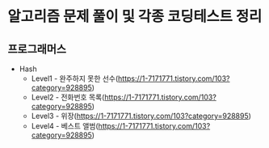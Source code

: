 알고리즘 문제 풀이 및 각종 코딩테스트 정리
=============

프로그래머스
-------------
* Hash
    * Level1 - 완주하지 못한 선수(https://1-7171771.tistory.com/103?category=928895)
    * Level2 - 전화번호 목록(https://1-7171771.tistory.com/103?category=928895)
    * Level3 - 위장(https://1-7171771.tistory.com/103?category=928895)
    * Level4 - 베스트 앨범(https://1-7171771.tistory.com/103?category=928895)
